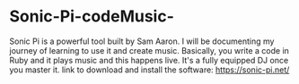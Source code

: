 # Sonic-Pi-codeMusic-
Sonic Pi is a powerful tool built by Sam Aaron. I will be documenting my journey of learning to use it and create music. Basically, you write a code in Ruby and it plays music and this happens live. It's a fully equipped DJ once you master it.
link to download and install the software: https://sonic-pi.net/
